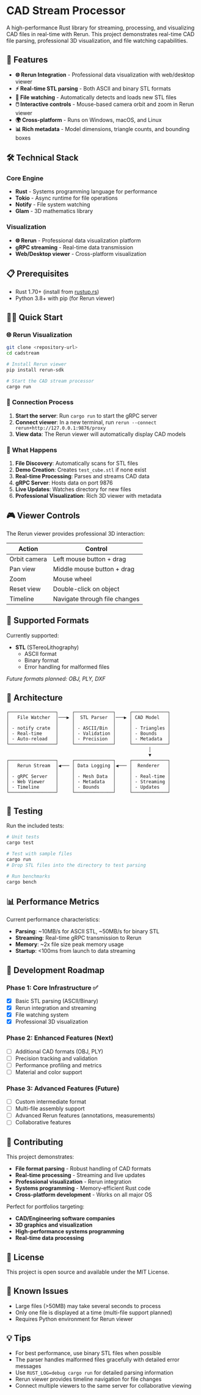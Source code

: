 # CAD Stream Processor

A high-performance Rust library for streaming, processing, and visualizing CAD files in real-time with Rerun. This project demonstrates real-time CAD file parsing, professional 3D visualization, and file watching capabilities.


## 🚀 Features

- **🌐 Rerun Integration** - Professional data visualization with web/desktop viewer
- **⚡ Real-time STL parsing** - Both ASCII and binary STL formats
- **👀 File watching** - Automatically detects and loads new STL files
- **🖱️ Interactive controls** - Mouse-based camera orbit and zoom in Rerun viewer
- **🌍 Cross-platform** - Runs on Windows, macOS, and Linux
- **📊 Rich metadata** - Model dimensions, triangle counts, and bounding boxes

## 🛠️ Technical Stack

### Core Engine
- **Rust** - Systems programming language for performance
- **Tokio** - Async runtime for file operations  
- **Notify** - File system watching
- **Glam** - 3D mathematics library

### Visualization
- **🌐 Rerun** - Professional data visualization platform
- **gRPC streaming** - Real-time data transmission
- **Web/Desktop viewer** - Cross-platform visualization

## 📋 Prerequisites

- Rust 1.70+ (install from [rustup.rs](https://rustup.rs/))
- Python 3.8+ with pip (for Rerun viewer)

## 🏃‍♂️ Quick Start

### 🌐 **Rerun Visualization**

```bash
git clone <repository-url>
cd cadstream

# Install Rerun viewer
pip install rerun-sdk

# Start the CAD stream processor
cargo run
```

### 🚀 **Connection Process**
1. **Start the server**: Run `cargo run` to start the gRPC server
2. **Connect viewer**: In a new terminal, run `rerun --connect rerun+http://127.0.0.1:9876/proxy`
3. **View data**: The Rerun viewer will automatically display CAD models

### 🎯 **What Happens**
1. **File Discovery**: Automatically scans for STL files
2. **Demo Creation**: Creates `test_cube.stl` if none exist
3. **Real-time Processing**: Parses and streams CAD data
4. **gRPC Server**: Hosts data on port 9876
5. **Live Updates**: Watches directory for new files
6. **Professional Visualization**: Rich 3D viewer with metadata

## 🎮 Viewer Controls

The Rerun viewer provides professional 3D interaction:

| Action | Control |
|--------|---------|
| Orbit camera | Left mouse button + drag |
| Pan view | Middle mouse button + drag |
| Zoom | Mouse wheel |
| Reset view | Double-click on object |
| Timeline | Navigate through file changes |

## 📁 Supported Formats

Currently supported:
- **STL** (STereoLithography)
  - ASCII format
  - Binary format
  - Error handling for malformed files

*Future formats planned: OBJ, PLY, DXF*

## 🔧 Architecture

```
┌─────────────────┐     ┌──────────────┐     ┌─────────────┐
│   File Watcher  │───▶ │  STL Parser  │───▶ │ CAD Model   │
│                 │     │              │     │             │
│ - notify crate  │     │ - ASCII/Bin  │     │ - Triangles │
│ - Real-time     │     │ - Validation │     │ - Bounds    │
│ - Auto-reload   │     │ - Precision  │     │ - Metadata  │
└─────────────────┘     └──────────────┘     └─────────────┘
                                                    │
                                                    ▼
┌─────────────────┐     ┌──────────────┐     ┌─────────────┐
│   Rerun Stream  │◀─── │ Data Logging │◀─── │  Renderer   │
│                 │     │              │     │             │
│ - gRPC Server   │     │ - Mesh Data  │     │ - Real-time │
│ - Web Viewer    │     │ - Metadata   │     │ - Streaming │
│ - Timeline      │     │ - Bounds     │     │ - Updates   │
└─────────────────┘     └──────────────┘     └─────────────┘
```

## 🧪 Testing

Run the included tests:

```bash
# Unit tests
cargo test

# Test with sample files
cargo run
# Drop STL files into the directory to test parsing

# Run benchmarks
cargo bench
```

## 📊 Performance Metrics

Current performance characteristics:
- **Parsing**: ~10MB/s for ASCII STL, ~50MB/s for binary STL
- **Streaming**: Real-time gRPC transmission to Rerun
- **Memory**: ~2x file size peak memory usage
- **Startup**: <100ms from launch to data streaming

## 🚧 Development Roadmap

### Phase 1: Core Infrastructure ✅
- [x] Basic STL parsing (ASCII/Binary)
- [x] Rerun integration and streaming
- [x] File watching system
- [x] Professional 3D visualization

### Phase 2: Enhanced Features (Next)
- [ ] Additional CAD formats (OBJ, PLY)
- [ ] Precision tracking and validation
- [ ] Performance profiling and metrics
- [ ] Material and color support

### Phase 3: Advanced Features (Future)
- [ ] Custom intermediate format
- [ ] Multi-file assembly support
- [ ] Advanced Rerun features (annotations, measurements)
- [ ] Collaborative features

## 🤝 Contributing

This project demonstrates:
- **File format parsing** - Robust handling of CAD formats
- **Real-time processing** - Streaming and live updates
- **Professional visualization** - Rerun integration
- **Systems programming** - Memory-efficient Rust code
- **Cross-platform development** - Works on all major OS

Perfect for portfolios targeting:
- **CAD/Engineering software companies**
- **3D graphics and visualization**
- **High-performance systems programming**
- **Real-time data processing**

## 📝 License

This project is open source and available under the MIT License.

## 🐛 Known Issues

- Large files (>50MB) may take several seconds to process
- Only one file is displayed at a time (multi-file support planned)
- Requires Python environment for Rerun viewer

## 💡 Tips

- For best performance, use binary STL files when possible
- The parser handles malformed files gracefully with detailed error messages
- Use `RUST_LOG=debug cargo run` for detailed parsing information
- Rerun viewer provides timeline navigation for file changes
- Connect multiple viewers to the same server for collaborative viewing 